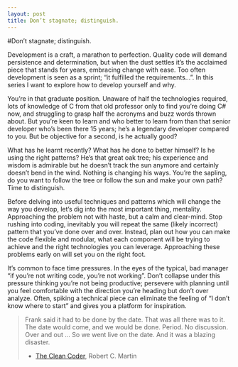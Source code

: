 ```yaml
---
layout: post
title: Don’t stagnate; distinguish.
---
```


#Don’t stagnate; distinguish.

Development is a craft, a marathon to perfection. Quality code will demand persistence and determination, but when the dust settles it’s the acclaimed piece that stands for years, embracing change with ease. Too often development is seen as a sprint; “it fulfilled the requirements…”. In this series I want to explore how to develop yourself and why.

You’re in that graduate position. Unaware of half the technologies required, lots of knowledge of C from that old professor only to find you’re doing C# now, and struggling to grasp half the acronyms and buzz words thrown about. But you’re keen to learn and who better to learn from than that senior developer who’s been there 15 years; he’s a legendary developer compared to you. But be objective for a second, is he actually good? 

What has he learnt recently? What has he done to better himself? Is he using the right patterns? He’s that great oak tree; his experience and wisdom is admirable but he doesn’t track the sun anymore and certainly doesn’t bend in the wind. Nothing is changing his ways. You’re the sapling, do you want to follow the tree or follow the sun and make your own path? Time to distinguish.

Before delving into useful techniques and patterns which will change the way you develop, let’s dig into the most important thing, mentality. Approaching the problem not with haste, but a calm and clear-mind. Stop rushing into coding, inevitably you will repeat the same (likely incorrect) pattern that you’ve done over and over. Instead, plan out how you can make the code flexible and modular, what each component will be trying to achieve and the right technologies you can leverage. Approaching these problems early on will set you on the right foot.

It’s common to face time pressures. In the eyes of the typical, bad manager “if you’re not writing code, you’re not working”. Don’t collapse under this pressure thinking you’re not being productive; persevere with planning until you feel comfortable with the direction you’re heading but don’t over analyze. Often, spiking a technical piece can eliminate the feeling of “I don’t know where to start” and gives you a platform for inspiration.

> Frank said it had to be done by the date. That was all there was to it. The date would come, and we would be done. Period. No discussion. Over and out ... So we went live on the date. And it was a blazing disaster.
> - [The Clean Coder](http://www.amazon.com/Clean-Coder-Conduct-Professional-Programmers/dp/0137081073/ref=sr_1_1?s=books&ie=UTF8&qid=1326135682&sr=1-1), Robert C. Martin
